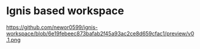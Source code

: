 # Ignis based workspace
https://github.com/newor0599/ignis-workspace/blob/6e19febeec873bafab2f45a93ac2ce8d659cfac1/preview/v0.1.png
